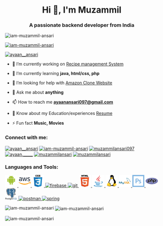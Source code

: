<h1 align="center">Hi 👋, I'm Muzammil</h1>
<h3 align="center">A passionate backend developer from India</h3>

<p align="left"> <img src="https://komarev.com/ghpvc/?username=iam-muzammil-ansari&label=Profile%20views&color=0e75b6&style=flat" alt="iam-muzammil-ansari" /> </p>

<p align="left"> <a href="https://github.com/ryo-ma/github-profile-trophy"><img src="https://github-profile-trophy.vercel.app/?username=iam-muzammil-ansari" alt="iam-muzammil-ansari" /></a> </p>

<p align="left"> <a href="https://twitter.com/ayaan__ansari" target="blank"><img src="https://img.shields.io/twitter/follow/ayaan__ansari?logo=twitter&style=for-the-badge" alt="ayaan__ansari" /></a> </p>

- 🔭 I’m currently working on [Recipe management System](https://github.com/iam-muzammil-ansari/Recipe-management-system-API.git)

- 🌱 I’m currently learning **java, html/css, php**

- 🤝 I’m looking for help with [Amazon Clone Website](https://github.com/iam-muzammil-ansari/Amazon-Clone-Website.git)

- 💬 Ask me about **anything**

- 📫 How to reach me **ayaanansari097@gmail.com**

- 📄 Know about my Education/experiences [Resume](https://drive.google.com/file/d/1EGD_iL3PejbfhWFZYawPkX0AV5vmtjv0/view?usp=sharing)

- ⚡ Fun fact **Music, Movies**

<h3 align="left">Connect with me:</h3>
<p align="left">
<a href="https://twitter.com/ayaan__ansari" target="blank"><img align="center" src="https://raw.githubusercontent.com/rahuldkjain/github-profile-readme-generator/master/src/images/icons/Social/twitter.svg" alt="ayaan__ansari" height="30" width="40" /></a>
<a href="https://linkedin.com/in/iam-muzammil-ansari" target="blank"><img align="center" src="https://raw.githubusercontent.com/rahuldkjain/github-profile-readme-generator/master/src/images/icons/Social/linked-in-alt.svg" alt="iam-muzammil-ansari" height="30" width="40" /></a>
<a href="https://fb.com/muzammilansari097" target="blank"><img align="center" src="https://raw.githubusercontent.com/rahuldkjain/github-profile-readme-generator/master/src/images/icons/Social/facebook.svg" alt="muzammilansari097" height="30" width="40" /></a>
<a href="https://instagram.com/ayaan._____" target="blank"><img align="center" src="https://raw.githubusercontent.com/rahuldkjain/github-profile-readme-generator/master/src/images/icons/Social/instagram.svg" alt="ayaan._____" height="30" width="40" /></a>
<a href="https://www.hackerrank.com/muzammilansari" target="blank"><img align="center" src="https://raw.githubusercontent.com/rahuldkjain/github-profile-readme-generator/master/src/images/icons/Social/hackerrank.svg" alt="muzammilansari" height="30" width="40" /></a>
<a href="https://www.leetcode.com/muzammilansari" target="blank"><img align="center" src="https://raw.githubusercontent.com/rahuldkjain/github-profile-readme-generator/master/src/images/icons/Social/leet-code.svg" alt="muzammilansari" height="30" width="40" /></a>
</p>

<h3 align="left">Languages and Tools:</h3>
<p align="left"> <a href="https://developer.android.com" target="_blank" rel="noreferrer"> <img src="https://raw.githubusercontent.com/devicons/devicon/master/icons/android/android-original-wordmark.svg" alt="android" width="40" height="40"/> </a> <a href="https://aws.amazon.com" target="_blank" rel="noreferrer"> <img src="https://raw.githubusercontent.com/devicons/devicon/master/icons/amazonwebservices/amazonwebservices-original-wordmark.svg" alt="aws" width="40" height="40"/> </a> <a href="https://www.w3schools.com/css/" target="_blank" rel="noreferrer"> <img src="https://raw.githubusercontent.com/devicons/devicon/master/icons/css3/css3-original-wordmark.svg" alt="css3" width="40" height="40"/> </a> <a href="https://firebase.google.com/" target="_blank" rel="noreferrer"> <img src="https://www.vectorlogo.zone/logos/firebase/firebase-icon.svg" alt="firebase" width="40" height="40"/> </a> <a href="https://git-scm.com/" target="_blank" rel="noreferrer"> <img src="https://www.vectorlogo.zone/logos/git-scm/git-scm-icon.svg" alt="git" width="40" height="40"/> </a> <a href="https://www.w3.org/html/" target="_blank" rel="noreferrer"> <img src="https://raw.githubusercontent.com/devicons/devicon/master/icons/html5/html5-original-wordmark.svg" alt="html5" width="40" height="40"/> </a> <a href="https://www.java.com" target="_blank" rel="noreferrer"> <img src="https://raw.githubusercontent.com/devicons/devicon/master/icons/java/java-original.svg" alt="java" width="40" height="40"/> </a> <a href="https://www.linux.org/" target="_blank" rel="noreferrer"> <img src="https://raw.githubusercontent.com/devicons/devicon/master/icons/linux/linux-original.svg" alt="linux" width="40" height="40"/> </a> <a href="https://www.mysql.com/" target="_blank" rel="noreferrer"> <img src="https://raw.githubusercontent.com/devicons/devicon/master/icons/mysql/mysql-original-wordmark.svg" alt="mysql" width="40" height="40"/> </a> <a href="https://www.photoshop.com/en" target="_blank" rel="noreferrer"> <img src="https://raw.githubusercontent.com/devicons/devicon/master/icons/photoshop/photoshop-line.svg" alt="photoshop" width="40" height="40"/> </a> <a href="https://www.php.net" target="_blank" rel="noreferrer"> <img src="https://raw.githubusercontent.com/devicons/devicon/master/icons/php/php-original.svg" alt="php" width="40" height="40"/> </a> <a href="https://www.postgresql.org" target="_blank" rel="noreferrer"> <img src="https://raw.githubusercontent.com/devicons/devicon/master/icons/postgresql/postgresql-original-wordmark.svg" alt="postgresql" width="40" height="40"/> </a> <a href="https://postman.com" target="_blank" rel="noreferrer"> <img src="https://www.vectorlogo.zone/logos/getpostman/getpostman-icon.svg" alt="postman" width="40" height="40"/> </a> <a href="https://spring.io/" target="_blank" rel="noreferrer"> <img src="https://www.vectorlogo.zone/logos/springio/springio-icon.svg" alt="spring" width="40" height="40"/> </a> </p>

<p><img align="left" src="https://github-readme-stats.vercel.app/api/top-langs?username=iam-muzammil-ansari&show_icons=true&locale=en&layout=compact" alt="iam-muzammil-ansari" /></p>

<p>&nbsp;<img align="center" src="https://github-readme-stats.vercel.app/api?username=iam-muzammil-ansari&show_icons=true&locale=en" alt="iam-muzammil-ansari" /></p>

<p><img align="center" src="https://github-readme-streak-stats.herokuapp.com/?user=iam-muzammil-ansari&" alt="iam-muzammil-ansari" /></p>

